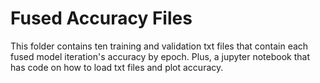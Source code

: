 # Fused Accuracy Files
This folder contains ten training and validation txt files that contain each fused model iteration's accuracy by epoch. Plus, a jupyter notebook that has code on how to load txt files and plot accuracy.
